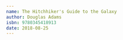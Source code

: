```yaml
---
name: The Hitchhiker's Guide to the Galaxy
author: Douglas Adams
isbn: 9780345418913
date: 2018-08-25
---
```


